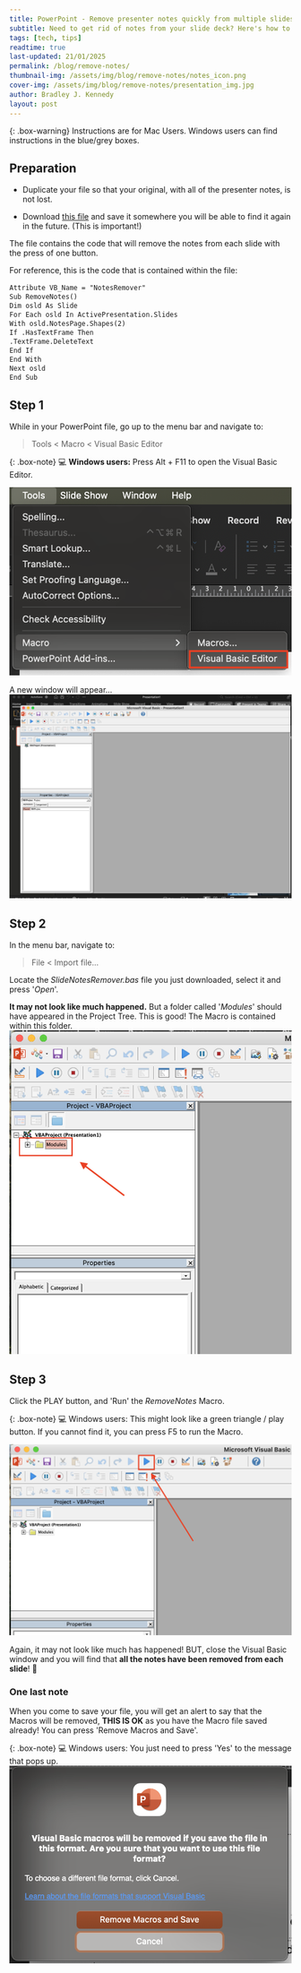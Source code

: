 ```yaml
---
title: PowerPoint - Remove presenter notes quickly from multiple slides
subtitle: Need to get rid of notes from your slide deck? Here's how to do it in 3 simple steps!
tags: [tech, tips]
readtime: true
last-updated: 21/01/2025
permalink: /blog/remove-notes/
thumbnail-img: /assets/img/blog/remove-notes/notes_icon.png
cover-img: /assets/img/blog/remove-notes/presentation_img.jpg
author: Bradley J. Kennedy
layout: post
---
```

{: .box-warning}
<i class="fas fa-exclamation-circle icon-red" aria-hidden="true"></i> Instructions are for Mac Users. Windows users can find instructions in the blue/grey boxes.

## Preparation

- Duplicate your file so that your original, with all of the presenter notes, is not lost.

- Download <a href="/assets/img/blog/remove-notes/SlideNotesRemover.bas" download>this file</a> and save it somewhere you will be able to find it again in the future. (This is important!)

The file contains the code that will remove the notes from each slide with the press of one button.

For reference, this is the code that is contained within the file:

``` vba
Attribute VB_Name = "NotesRemover"
Sub RemoveNotes()
Dim osld As Slide
For Each osld In ActivePresentation.Slides
With osld.NotesPage.Shapes(2)
If .HasTextFrame Then
.TextFrame.DeleteText
End If
End With
Next osld
End Sub
```

## Step 1

While in your PowerPoint file, go up to the menu bar and navigate to:

> Tools < Macro < Visual Basic Editor

{: .box-note}
:computer: **Windows users:** Press Alt + F11 to open the Visual Basic Editor.

![Tools menu](/assets/img/blog/remove-notes/ToolsMenu.png)

A new window will appear...
![VB Window](/assets/img/blog/remove-notes/VisualBasic.png)

## Step 2

In the menu bar, navigate to:

> File < Import file...

Locate the *SlideNotesRemover.bas* file you just downloaded, select it and press '*Open*'.

**It may not look like much happened.** But a folder called '*Modules*' should have appeared in the Project Tree. This is good! The Macro is contained within this folder.
![Modules folder](/assets/img/blog/remove-notes/ModulesFolder.png)

## Step 3

Click the PLAY button, and 'Run' the *RemoveNotes* Macro.

{: .box-note}
:computer: Windows users: This might look like a green triangle / play button. If you cannot find it, you can press F5 to run the Macro.

![Play button](/assets/img/blog/remove-notes/PlayButton.png)

Again, it may not look like much has happened! BUT, close the Visual Basic window and you will find that **all the notes have been removed from each slide**! :tada:

### One last note

When you come to save your file, you will get an alert to say that the Macros will be removed, **THIS IS OK** as you have the Macro file saved already!
You can press 'Remove Macros and Save'.

{: .box-note}
:computer: Windows users: You just need to press 'Yes' to the message that pops up.
![Save message](/assets/img/blog/remove-notes/SaveMessage.png)